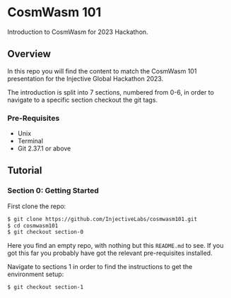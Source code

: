 # CosmWasm 101

Introduction to CosmWasm for 2023 Hackathon.

## Overview

In this repo you will find the content to match the CosmWasm 101 presentation for the Injective Global Hackathon 2023.

The introduction is split into 7 sections, numbered from 0-6, in order to navigate to a specific section checkout the git tags.

### Pre-Requisites

* Unix
* Terminal
* Git 2.37.1 or above

## Tutorial

### Section 0: Getting Started

First clone the repo:

```bash
$ git clone https://github.com/InjectiveLabs/cosmwasm101.git
$ cd cosmwasm101
$ git checkout section-0
```

Here you find an empty repo, with nothing but this `README.md` to see. If you got this far you probably have got the relevant pre-requisites installed.

Navigate to sections 1 in order to find the instructions to get the environment setup:

```bash
$ git checkout section-1
```
